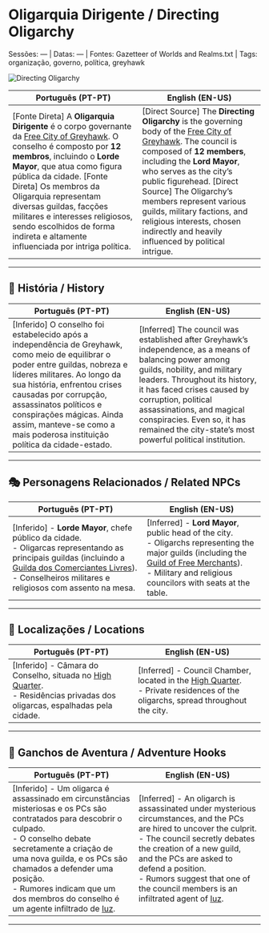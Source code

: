 # Oligarquia Dirigente / Directing Oligarchy

Sessões: — | Datas: — | Fontes: Gazetteer of Worlds and Realms.txt | Tags: organização, governo, política, greyhawk

![Directing Oligarchy](assets/organization/org_blank.png)

| **Português (PT-PT)** | **English (EN-US)** |
|-----------------------|---------------------|
| [Fonte Direta] A **Oligarquia Dirigente** é o corpo governante da [Free City of Greyhawk](free_city_of_greyhawk.md). O conselho é composto por **12 membros**, incluindo o **Lorde Mayor**, que atua como figura pública da cidade. [Fonte Direta] Os membros da Oligarquia representam diversas guildas, facções militares e interesses religiosos, sendo escolhidos de forma indireta e altamente influenciada por intriga política. | [Direct Source] The **Directing Oligarchy** is the governing body of the [Free City of Greyhawk](free_city_of_greyhawk.md). The council is composed of **12 members**, including the **Lord Mayor**, who serves as the city’s public figurehead. [Direct Source] The Oligarchy’s members represent various guilds, military factions, and religious interests, chosen indirectly and heavily influenced by political intrigue. |

---

## 📖 História / History

| **Português (PT-PT)** | **English (EN-US)** |
|-----------------------|---------------------|
| [Inferido] O conselho foi estabelecido após a independência de Greyhawk, como meio de equilibrar o poder entre guildas, nobreza e líderes militares. Ao longo da sua história, enfrentou crises causadas por corrupção, assassinatos políticos e conspirações mágicas. Ainda assim, manteve-se como a mais poderosa instituição política da cidade-estado. | [Inferred] The council was established after Greyhawk’s independence, as a means of balancing power among guilds, nobility, and military leaders. Throughout its history, it has faced crises caused by corruption, political assassinations, and magical conspiracies. Even so, it has remained the city-state’s most powerful political institution. |

---

## 🎭 Personagens Relacionados / Related NPCs

| **Português (PT-PT)** | **English (EN-US)** |
|-----------------------|---------------------|
| [Inferido] - **Lorde Mayor**, chefe público da cidade.<br>- Oligarcas representando as principais guildas (incluindo a [Guilda dos Comerciantes Livres](../guilds/guild_of_free_merchants.md)).<br>- Conselheiros militares e religiosos com assento na mesa. | [Inferred] - **Lord Mayor**, public head of the city.<br>- Oligarchs representing the major guilds (including the [Guild of Free Merchants](../guilds/guild_of_free_merchants.md)).<br>- Military and religious councilors with seats at the table. |

---

## 📌 Localizações / Locations

| **Português (PT-PT)** | **English (EN-US)** |
|-----------------------|---------------------|
| [Inferido] - Câmara do Conselho, situada no [High Quarter](high_quarter.md).<br>- Residências privadas dos oligarcas, espalhadas pela cidade. | [Inferred] - Council Chamber, located in the [High Quarter](high_quarter.md).<br>- Private residences of the oligarchs, spread throughout the city. |

---

## 🎲 Ganchos de Aventura / Adventure Hooks

| **Português (PT-PT)** | **English (EN-US)** |
|-----------------------|---------------------|
| [Inferido] - Um oligarca é assassinado em circunstâncias misteriosas e os PCs são contratados para descobrir o culpado.<br>- O conselho debate secretamente a criação de uma nova guilda, e os PCs são chamados a defender uma posição.<br>- Rumores indicam que um dos membros do conselho é um agente infiltrado de [Iuz](../iuz/greater_boneheart.md). | [Inferred] - An oligarch is assassinated under mysterious circumstances, and the PCs are hired to uncover the culprit.<br>- The council secretly debates the creation of a new guild, and the PCs are asked to defend a position.<br>- Rumors suggest that one of the council members is an infiltrated agent of [Iuz](../iuz/greater_boneheart.md). |

---
